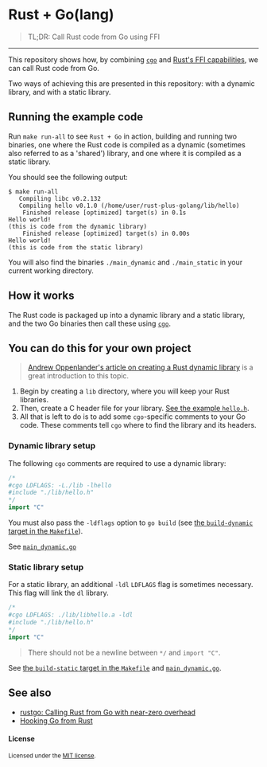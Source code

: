 # Rust + Go(lang)

> TL;DR: Call Rust code from Go using FFI

---

This repository shows how, by combining [`cgo`](https://blog.golang.org/c-go-cgo)
and [Rust's FFI capabilities](https://doc.rust-lang.org/book/ffi.html), we can call
Rust code from Go.

Two ways of achieving this are presented in this repository: with a dynamic
library, and with a static library.

## Running the example code

Run `make run-all` to see `Rust + Go` in action, building and running two
binaries, one where the Rust code is compiled as a dynamic (sometimes also
referred to as a 'shared') library, and one where it is compiled as a static
library.

You should see the following output:

```console
$ make run-all
   Compiling libc v0.2.132
   Compiling hello v0.1.0 (/home/user/rust-plus-golang/lib/hello)
    Finished release [optimized] target(s) in 0.1s
Hello world!
(this is code from the dynamic library)
    Finished release [optimized] target(s) in 0.00s
Hello world!
(this is code from the static library)
```

You will also find the binaries `./main_dynamic` and `./main_static` in your
current working directory.

## How it works

The Rust code is packaged up into a dynamic library and a static library, and
the two Go binaries then call these using [`cgo`](https://blog.golang.org/c-go-cgo).

## You can do this for your own project

> [Andrew Oppenlander's article on creating a Rust dynamic
> library](https://github.com/oppenlander/oppenlanderme/blob/master/public/articles/rust-ffi.md)
> is a great introduction to this topic.

1. Begin by creating a `lib` directory, where you will keep your Rust libraries.
2. Then, create a C header file for your library. [See the example `hello.h`](lib/hello.h).
3. All that is left to do is to add some `cgo`-specific comments to your Go
   code. These comments tell `cgo` where to find the library and its headers.

### Dynamic library setup

The following `cgo` comments are required to use a dynamic library:

```go
/*
#cgo LDFLAGS: -L./lib -lhello
#include "./lib/hello.h"
*/
import "C"
```

You must also pass the `-ldflags` option to `go build` (see [the `build-dynamic` target in
the `Makefile`](https://github.com/mediremi/rust-plus-golang/blob/97e8444573698bdf2c82316074b112f7d6209e13/Makefile#L12-L15)).

See [`main_dynamic.go`](main_dynamic.go)

### Static library setup

For a static library, an additional `-ldl` `LDFLAGS` flag is sometimes
necessary. This flag will link the `dl` library.

```go
/*
#cgo LDFLAGS: ./lib/libhello.a -ldl
#include "./lib/hello.h"
*/
import "C"
```

> There should not be a newline between `*/` and `import "C"`.

See [the `build-static` target in the `Makefile`](https://github.com/mediremi/rust-plus-golang/blob/97e8444573698bdf2c82316074b112f7d6209e13/Makefile#L18-L21) and [`main_dynamic.go`](main_dynamic.go).

## See also

* [rustgo: Calling Rust from Go with near-zero overhead](https://words.filippo.io/rustgo/)
* [Hooking Go from Rust](https://metalbear.co/blog/hooking-go-from-rust-hitchhikers-guide-to-the-go-laxy/)

#### License

<sup>
Licensed under the <a href="LICENSE">MIT license</a>.
</sup>
